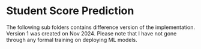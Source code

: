 # Student Score Prediction
The following sub folders contains difference version of the implementation. Version 1 was created on Nov 2024.
Please note that I have not gone through any formal training on deploying ML models.
